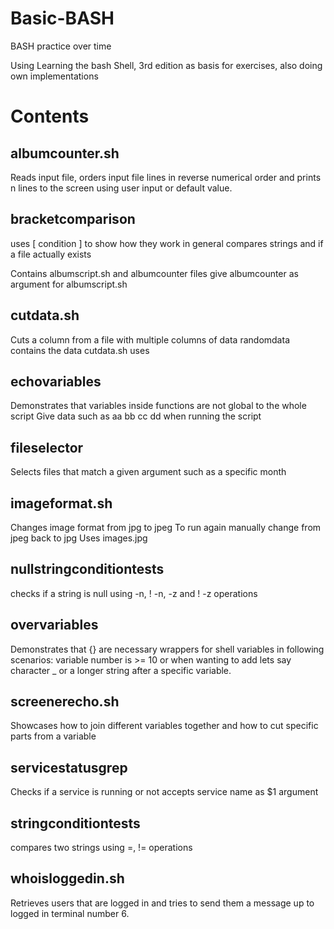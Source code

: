 # Basic-BASH
BASH practice over time

Using Learning the bash Shell, 3rd edition as basis for exercises, also doing own implementations

# Contents

## albumcounter.sh
Reads input file, orders input file lines in reverse numerical order
and prints n lines to the screen using user input or default value.

## bracketcomparison
uses [ condition ] to show how they work in general
compares strings and if a file actually exists

Contains albumscript.sh and albumcounter files
give albumcounter as argument for albumscript.sh

## cutdata.sh 
Cuts a column from a file with multiple columns of data
randomdata contains the data cutdata.sh uses

## echovariables
Demonstrates that variables inside functions are not global to the whole script
Give data such as aa bb cc dd when running the script

## fileselector
Selects files that match a given argument such as a specific month

## imageformat.sh
Changes image format from jpg to jpeg
To run again manually change from jpeg back to jpg
Uses images.jpg

## nullstringconditiontests
checks if a string is null using -n, ! -n, -z and ! -z operations

## overvariables
Demonstrates that {} are necessary wrappers for shell variables in following scenarios:
variable number is >= 10 or when wanting to add lets say character _ or a longer string
after a specific variable.

## screenerecho.sh
Showcases how to join different variables together and how to cut specific
parts from a variable

## servicestatusgrep
Checks if a service is running or not
accepts service name as $1 argument

## stringconditiontests
compares two strings using =, !=  operations

## whoisloggedin.sh

Retrieves users that are logged in and tries to send them a message
up to logged in terminal number 6.

